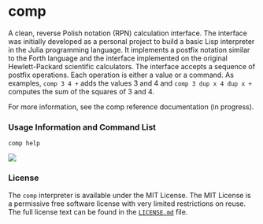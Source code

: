 # comp
A clean, reverse Polish notation (RPN) calculation interface. The interface was initially developed as a personal project to build a basic Lisp interpreter in the Julia programming language. It implements a postfix notation similar to the Forth language and the interface implemented on the original Hewlett-Packard scientific calculators. The interface accepts a sequence of postfix operations. Each operation is either a value or a command. As examples, `comp 3 4 +` adds the values 3 and 4 and `comp 3 dup x 4 dup x +` computes the sum of the squares of 3 and 4.

For more information, see the comp reference documentation (in progress).

### Usage Information and Command List
```
comp help
```

![](https://raw.githubusercontent.com/usefulmove/comp/main/usage.png)

### License
The `comp` interpreter is available under the MIT License. The MIT License is a permissive free software license with very limited restrictions on reuse. The full license text can be found in the [`LICENSE.md`][1] file.

[1]: ./LICENSE
